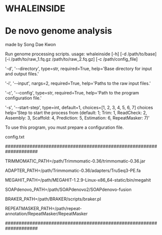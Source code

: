 # WHALEINSIDE
# De novo genome analysis

made by Song Dae Kwon

Run genome processing scripts. usage: whaleinside [-h] [-d /path/to/base] [-i /path/to/raw_1.fq.gz /path/to/raw_2.fq.gz] [-c /path/config_file]



'-d', '--directory', type=str, required=True, help='Base directory for input and output files.'

'-i', '--input', nargs=2, required=True, help='Paths to the raw input files.'

'-c', '--config', type=str, required=True, help='Path to the program configuration file.'

'-s', '--start-step', type=int, default=1, choices=[1, 2, 3, 4, 5, 6, 7]
choices help='Step to start the process from (default: 1; Trim: 1, ReadCheck: 2, Assembly: 3, Scaffold: 4, Prediction: 5, Estimation: 6, RepeatMasker: 7)'



To use this program, you must prepare a configuration file.


config.txt

####################################################################

TRIMMOMATIC_PATH=/path/Trimmomatic-0.36/trimmomatic-0.36.jar

ADAPTER_PATH=/path/Trimmomatic-0.36/adapters/TruSeq3-PE.fa

MEGAHIT_PATH=/path/MEGAHIT-1.2.9-Linux-x86_64-static/bin/megahit

SOAPdenovo_PATH=/path/SOAPdenovo2/SOAPdenovo-fusion

BRAKER_PATH=/path/BRAKER/scripts/braker.pl

REPEATMASKER_PATH=/path/repeat-annotation/RepeatMasker/RepeatMasker

####################################################################


